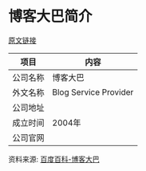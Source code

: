 # 博客大巴简介

[原文链接](https://www.it-this-year.com/2020/04/23/202)

|项目|内容|
|-----|-----|
|公司名称|博客大巴|
|外文名称|Blog Service Provider|
|公司地址||
|成立时间|2004年|
|公司官网||

资料来源: 
[百度百科-博客大巴](https://baike.baidu.com/item/%E5%8D%9A%E5%AE%A2%E5%A4%A7%E5%B7%B4)